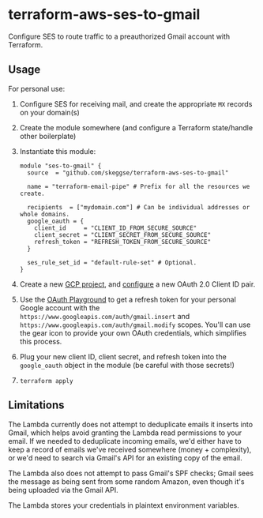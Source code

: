 terraform-aws-ses-to-gmail
==========================

Configure SES to route traffic to a preauthorized Gmail account with Terraform.

Usage
-----

For personal use:

1. Configure SES for receiving mail, and create the appropriate `MX` records on your domain(s)
2. Create the module somewhere (and configure a Terraform state/handle other boilerplate)
3. Instantiate this module:

   ```hcl
   module "ses-to-gmail" {
     source  = "github.com/skeggse/terraform-aws-ses-to-gmail"

     name = "terraform-email-pipe" # Prefix for all the resources we create.

     recipients  = ["mydomain.com"] # Can be individual addresses or whole domains.
     google_oauth = {
       client_id     = "CLIENT_ID_FROM_SECURE_SOURCE"
       client_secret = "CLIENT_SECRET_FROM_SECURE_SOURCE"
       refresh_token = "REFRESH_TOKEN_FROM_SECURE_SOURCE"
     }

     ses_rule_set_id = "default-rule-set" # Optional.
   }
   ```

4. Create a new [GCP project](https://console.cloud.google.com/projectcreate), and
   [configure](https://console.cloud.google.com/apis/credentials) a new OAuth 2.0 Client ID pair.
5. Use the [OAuth Playground](https://developers.google.com/oauthplayground/) to get a refresh token
   for your personal Google account with the `https://www.googleapis.com/auth/gmail.insert` and
   `https://www.googleapis.com/auth/gmail.modify` scopes. You'll can use the gear icon to provide
   your own OAuth credentials, which simplifies this process.
6. Plug your new client ID, client secret, and refresh token into the `google_oauth` object in the
   module (be careful with those secrets!)
5. `terraform apply`

Limitations
-----------

The Lambda currently does not attempt to deduplicate emails it inserts into Gmail, which helps avoid
granting the Lambda read permissions to your email. If we needed to deduplicate incoming emails,
we'd either have to keep a record of emails we've received somewhere (money + complexity), or we'd
need to search via Gmail's API for an existing copy of the email.

The Lambda also does not attempt to pass Gmail's SPF checks; Gmail sees the message as being sent
from some random Amazon, even though it's being uploaded via the Gmail API.

The Lambda stores your credentials in plaintext environment variables.
